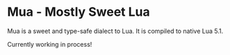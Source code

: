 # Mua - Mostly Sweet Lua

Mua is a sweet and type-safe dialect to Lua. It is compiled to native Lua 5.1.

Currently working in process!
